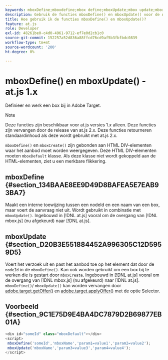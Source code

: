 ```yaml
---
keywords: mboxDefine;mboxdefine;mbox define;mboxUpdate;mbox update;mbox update;at.js;functions;function
description: Gebruik de functies mboxDefine() en mboxUpdate() voor de Adobe [!DNL Target] JavaScript-bibliotheek at.js om een box te definiëren of bij te werken. (om 1.js)
title: Hoe gebruik ik de functies mboxDefine() en mboxUpdate()?
feature: at.js
role: Developer
exl-id: 48261be0-c4d0-4961-9712-ef7e0d2cb1c0
source-git-commit: 152257a52d836a88ffcd76cd9af5b3fbfbdc0839
workflow-type: tm+mt
source-wordcount: '200'
ht-degree: 0%

---
```


# mboxDefine() en mboxUpdate() - at.js 1.x

Definieer en werk een box bij in Adobe Target.

>[!NOTE]
>
>Deze functies zijn beschikbaar voor at.js versies 1.*x* alleen. Deze functies zijn vervangen door de release van at.js 2.x. Deze functies retourneren standaardinhoud als deze wordt gebruikt met at.js 2.x.

`mboxDefine()` en `mboxCreate()` zijn gebonden aan HTML DIV-elementen waar het aanbod moet worden weergegeven. Deze HTML DIV-elementen moeten `mboxDefault` klasse. Als deze klasse niet wordt gekoppeld aan de HTML-elementen, ziet u een merkbare flikkering.

## mboxDefine {#section_134BAAE8EE9D49D8BAFEA5E7EAB93BA7}

Maakt een interne toewijzing tussen een nodeId en een naam van een box, maar voert de aanvraag niet uit. Wordt gebruikt in combinatie met `mboxUpdate()`. Ingebouwd in [!DNL at.js] vooral om de overgang van [!DNL mbox.js] (nu afgekeurd) naar [!DNL at.js].

## mboxUpdate {#section_D20B3E551884452A996305C12D5959D5}

Voert het verzoek uit en past het aanbod toe op het element dat door de `nodeId` in de `mboxDefine()`. Kan ook worden gebruikt om een box bij te werken die is gestart door `mboxCreate`. Ingebouwd in [!DNL at.js] vooral om de overgang van [!DNL mbox.js] (nu afgekeurd) naar [!DNL at.js]. `mboxDefine()`/ `mboxUpdate()` kan worden vervangen door [adobe.target.getOffer()](/help/main/c-implementing-target/c-implementing-target-for-client-side-web/adobe-target-getoffer.md) en [adobe.target.applyOffer()](/help/main/c-implementing-target/c-implementing-target-for-client-side-web/adobe-target-applyoffer.md) met de optie Selector.

## Voorbeeld {#section_9C1E75D9E4BA4DC7879D2B69877EB01A}

```javascript
<div id="someId" class="mboxDefault"></div> 
<script> 
 mboxDefine('someId','mboxName','param1=value1','param2=value2'); 
 mboxUpdate('mboxName','param3=value3','param4=value4'); 
</script>
```
